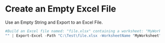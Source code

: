 # Create an Empty Excel File
Use an Empty String and Export to an Excel File.
```powershell
#Build an Excel file named: "file.xlsx" containing a worksheet: "MyWorksheet"
"" | Export-Excel -Path "C:\Test\file.xlsx -WorksheetName "MyWorksheet" 
```
